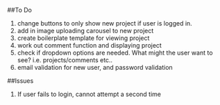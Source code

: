 ##To Do

1. change buttons to only show new project if user is logged in.
1. add in image uploading carousel to new project
1. create boilerplate template for viewing project
1. work out comment function and displaying project
1. check if dropdown options are needed. What might the user want to see? i.e. projects/comments etc..
1. email validation for new user, and password validation


##Issues

1. If user fails to login, cannot attempt a second time
